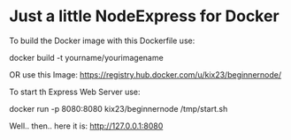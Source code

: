 # Just a little NodeExpress for Docker
To build the Docker image with this Dockerfile use:

docker build -t yourname/yourimagename

OR use this Image: https://registry.hub.docker.com/u/kix23/beginnernode/

To start th Express Web Server use:

docker run -p 8080:8080 kix23/beginnernode /tmp/start.sh

Well.. then.. here it is: http://127.0.0.1:8080 
